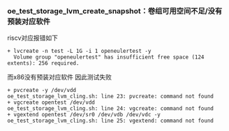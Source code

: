 ### oe_test_storage_lvm_create_snapshot：卷组可用空间不足/没有预装对应软件

riscv对应报错如下

```
+ lvcreate -n test -L 1G -i 1 openeulertest -y
  Volume group "openeulertest" has insufficient free space (124 extents): 256 required.
```

而x86没有预装对应软件 因此测试失败

```
+ pvcreate -y /dev/vdd
oe_test_storage_lvm_cling.sh: line 23: pvcreate: command not found
+ vgcreate opentest /dev/vdd
oe_test_storage_lvm_cling.sh: line 24: vgcreate: command not found
+ vgextend opentest /dev/sr0 /dev/vdb /dev/vdc -y
oe_test_storage_lvm_cling.sh: line 25: vgextend: command not found
```

